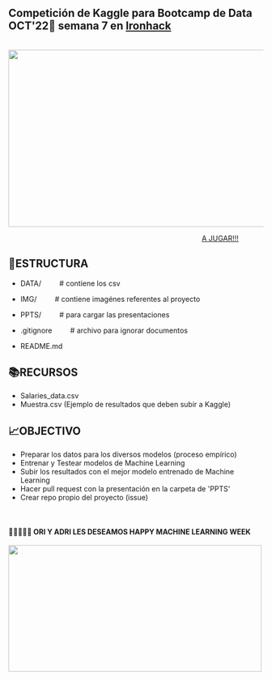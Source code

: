 ## Competición de Kaggle para Bootcamp de Data OCT'22:snake: semana 7 en [Ironhack](https://www.ironhack.com/)

&emsp;&emsp;&emsp;&emsp;&emsp;&emsp;&emsp;&emsp;&emsp; <img src="https://github.com/OrianAmpuero/Kaggle_Competition/blob/main/img/predict.jpg" width="700" height="350">

&emsp;&emsp;&emsp;&emsp;&emsp;&emsp;&emsp;&emsp;&emsp;&emsp;&emsp;&emsp;&emsp;&emsp;&emsp;&emsp;&emsp;&emsp;&emsp;&emsp;&emsp;&emsp;&emsp;&emsp;&emsp;&emsp;&emsp; [A JUGAR!!!](https://www.kaggle.com/competitions/predecir-salario-data)

## 📁ESTRUCTURA

-  DATA/     &emsp;&emsp;                    # contiene los csv  

-  IMG/     &emsp;&emsp;                     # contiene imagénes referentes al proyecto 
 
-  PPTS/      &emsp;&emsp;                   # para cargar las presentaciones

-  .gitignore    &emsp;&emsp;                # archivo para ignorar documentos    

-  README.md  



## 📚RECURSOS

- Salaries_data.csv
- Muestra.csv (Ejemplo de resultados que deben subir a Kaggle)


## 📈OBJECTIVO

- Preparar los datos para los diversos modelos (proceso empírico) 
- Entrenar y Testear modelos de Machine Learning
- Subir los resultados con el mejor modelo entrenado de Machine Learning
- Hacer pull request con la presentación en la carpeta de 'PPTS' 
- Crear repo propio del proyecto (issue)

<br />

#### 💁🏻‍♀️💁🏻  ORI Y ADRI LES DESEAMOS HAPPY MACHINE LEARNING WEEK

<img src="https://github.com/OrianAmpuero/Kaggle_Competition/blob/main/img/jijiji.gif" width="500" height="250">

